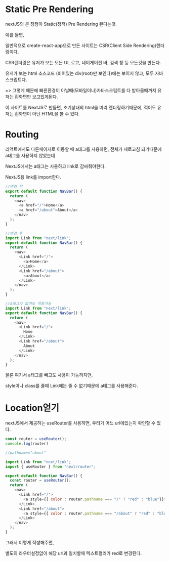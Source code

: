 # Static Pre Rendering
nextJS의 큰 장점이 Static(정적) Pre Rendering 된다는것.

예를 들면,

일반적으로 create-react-app으로 만든 사이트는 CSR(Client Side Rendering)렌더링이다. 

CSR렌더링은 유저가 보는 모든 UI, 로고, 네이게이션 바, 검색 창 등 모든것을 만든다.

유저가 보는 html 소스코드 (비어있는 div(root)만 보인다)에는 보이지 않고,
모두 자바스크립트다.

=> 그렇게 때문에 빠른환경이 아닐때(모바일이나)자바스크립트를 다 받아올때까지 유저는 흰화면만 보고있게된다.

이 사이트를 NextJS로 만들면, 초기상태의 html을 미리 렌더링하기때문에, 적어도 유저는
흰화면이 아닌 HTML을 볼 수 있다.

# Routing

리액트에서도 다른페이지로 이동할 때 a태그를 사용하면, 전체가 새로고침 되기때문에 a태그를 사용하지 않았는데

 NextJS에서는 a태그는 사용하고 link로 감싸줘야한다.


NextJS용 link를 import한다.

```js
//변경 전
export default function NavBar() {
  return (
    <nav>
      <a href="/">Home</a>
      <a href="/about">About</a>
    </nav>
  );
}

//변경 후 
import Link from "next/link";
export default function NavBar() {
  return (
    <nav>
      <Link href="/">
        <a>Home</a>
      </Link>
      <Link href="/about">
        <a>About</a>
      </Link>
    </nav>
  );
}

//a태그가 없어도 작동가능 
import Link from "next/link";
export default function NavBar() {
  return (
    <nav>
      <Link href="/">
        Home
      </Link>
      <Link href="/about">
        About
      </Link>
    </nav>
  );
}

```
물론 여기서 a태그를 빼고도 사용이 가능하지만,

style이나 class를 줄때 Link에는 줄 수 없기때문에 a태그를 사용해준다.


# Location얻기
nextJS에서 제공하는 useRouter를 사용하면,
우리가 어느 url에있는지 확인할 수 있다.

```js
const router = useRouter();
console.log(router)

//pathname="about"
```

```js
import Link from "next/link";
import { useRouter } from "next/router";

export default function NavBar() {
  const router = useRouter();
  return (
    <nav>
      <Link href="/">
        <a style={{ color : router.pathname === "/" ? "red" : "blue"}}>Home</a>
      </Link>
      <Link href="/about">
        <a style={{ color : router.pathname === "/about" ? "red" : "blue"}}>About</a>
      </Link>
    </nav>
  );
}

```

그래서 이렇게 작성해주면,

별도의 라우터설정없이 해당 url과 일치할때 텍스트컬러가 red로 변경된다.
